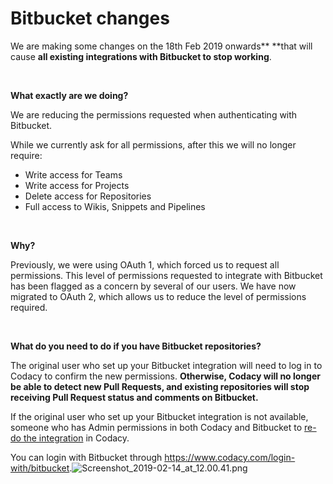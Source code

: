 # Bitbucket changes

We are making some changes on the 18th Feb 2019 onwards** **<span
style="font-weight: 400;">that will cause </span>**all existing
integrations with Bitbucket to stop working**<span
style="font-weight: 400;">.</span>

 

**What exactly are we doing?**

<span style="font-weight: 400;">We are reducing the permissions
requested when authenticating with Bitbucket.</span>

<span style="font-weight: 400;">While we currently ask for all
permissions, after this we will no longer require:</span>

-   <span style="font-weight: 400;">Write access for Teams</span>
-   <span style="font-weight: 400;">Write access for Projects</span>
-   <span style="font-weight: 400;">Delete access for
    Repositories</span>
-   <span style="font-weight: 400;">Full access to Wikis, Snippets and
    Pipelines</span>

 

**Why?**

<span style="font-weight: 400;">Previously, we were using OAuth 1, which
forced us to request all permissions. This level of permissions
requested to integrate with Bitbucket has been flagged as a concern by
several of our users. We have now migrated to OAuth 2, which allows us
to reduce the level of permissions required. </span>

 

**What do you need to do if you have Bitbucket repositories?**

<span style="font-weight: 400;">The original user who set up your
Bitbucket integration will need to</span> <span
style="font-weight: 400;">log in to Codacy</span> <span
style="font-weight: 400;">to confirm the new permissions.
</span>**Otherwise, Codacy will no longer be able to detect new Pull
Requests, and existing repositories will stop receiving Pull Request
status and comments on Bitbucket.**

<span style="font-weight: 400;">If the original user who set up your
Bitbucket integration is not available, someone who has Admin
permissions in both Codacy and Bitbucket to </span>[<span
style="font-weight: 400;">re-do the
integration</span>](https://support.codacy.com/hc/en-us/articles/207280239-Bitbucket-Integration)<span
style="font-weight: 400;"> in Codacy.   </span> 

<span style="font-weight: 400;">You can login with Bitbucket through
</span>[<span
style="font-weight: 400;">https://www.codacy.com/login-with/bitbucket</span>](https://www.codacy.com/login-with/bitbucket)<span
style="font-weight: 400;">.![Screenshot\_2019-02-14\_at\_12.00.41.png](https://support.codacy.com/hc/article_attachments/360026896873/Screenshot_2019-02-14_at_12.00.41.png)</span>
